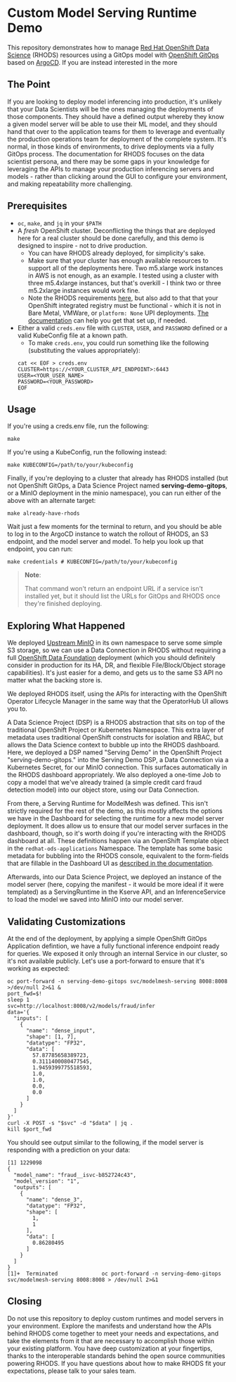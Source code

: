 Custom Model Serving Runtime Demo
=================================

This repository demonstrates how to manage [Red Hat OpenShift Data Science](https://www.redhat.com/en/resources/openshift-data-science-brief) (RHODS) resources using a GitOps model with [OpenShift GitOps](https://www.redhat.com/en/technologies/cloud-computing/openshift/gitops) based on [ArgoCD](https://argo-cd.readthedocs.io/en/stable/). If you are instead interested in the more

The Point
---------

If you are looking to deploy model inferencing into production, it's unlikely that your Data Scientists will be the ones managing the deployments of those components. They should have a defined output whereby they know a given model server will be able to use their ML model, and they should hand that over to the application teams for them to leverage and eventually the production operations team for deployment of the complete system. It's normal, in those kinds of environments, to drive deployments via a fully GitOps process. The documentation for RHODS focuses on the data scientist persona, and there may be some gaps in your knowledge for leveraging the APIs to manage your production inferencing servers and models - rather than clicking around the GUI to configure your environment, and making repeatability more challenging.

Prerequisites
-------------

- `oc`, `make`, and `jq` in your `$PATH`
- A _fresh_ OpenShift cluster. Deconflicting the things that are deployed here for a real cluster should be done carefully, and this demo is designed to inspire - not to drive production.
  - You can have RHODS already deployed, for simplicity's sake.
  - Make sure that your cluster has enough available resources to support all of the deployments here. Two m5.xlarge work instances in AWS is not enough, as an example. I tested using a cluster with three m5.4xlarge instances, but that's overkill - I think two or three m5.2xlarge instances would work fine.
  - Note the RHODS requirements [here](https://access.redhat.com/documentation/en-us/red_hat_openshift_data_science_self-managed/1.27/html/installing_openshift_data_science_self-managed_in_a_disconnected_environment/requirements-for-openshift-data-science-self-managed_install), but also add to that that your OpenShift integrated registry must be functional - which it is not in Bare Metal, VMWare, or `platform: None` UPI deployments. [The documentation](https://docs.openshift.com/container-platform/4.13/registry/configuring-registry-operator.html#image-registry-on-bare-metal-vsphere) can help you get that set up, if needed.
- Either a valid `creds.env` file with `CLUSTER`, `USER`, and `PASSWORD` defined or a valid KubeConfig file at a known path.
  - To make `creds.env`, you could run something like the following (substituting the values appropriately):
  ```shell
  cat << EOF > creds.env
  CLUSTER=https://<YOUR_CLUSTER_API_ENDPOINT>:6443
  USER=<YOUR_USER_NAME>
  PASSWORD=<YOUR_PASSWORD>
  EOF
  ```

Usage
-----

If you're using a creds.env file, run the following:

```shell
make
```

If you're using a KubeConfig, run the following instead:

```shell
make KUBECONFIG=/path/to/your/kubeconfig
```

Finally, if you're deploying to a cluster that already has RHODS installed (but not OpenShift GitOps, a Data Science Project named **serving-demo-gitops**, or a MinIO deployment in the minio namespace), you can run either of the above with an alternate target:

```shell
make already-have-rhods
```

Wait just a few moments for the terminal to return, and you should be able to log in to the ArgoCD instance to watch the rollout of RHODS, an S3 endpoint, and the model server and model. To help you look up that endpoint, you can run:

```shell
make credentials # KUBECONFIG=/path/to/your/kubeconfig
```

> **Note**:
>
> That command won't return an endpoint URL if a service isn't installed yet, but it should list the URLs for GitOps and RHODS once they're finished deploying.

Exploring What Happened
-----------------------

We deployed [Upstream MinIO](https://github.com/minio/minio) in its own namespace to serve some simple S3 storage, so we can use a Data Connection in RHODS without requiring a full [OpenShift Data Foundation](https://access.redhat.com/documentation/en-us/red_hat_openshift_data_foundation) deployment (which you should definitely consider in production for its HA, DR, and flexible File/Block/Object storage capabilities). It's just easier for a demo, and gets us to the same S3 API no matter what the backing store is.

We deployed RHODS itself, using the APIs for interacting with the OpenShift Operator Lifecycle Manager in the same way that the OperatorHub UI allows you to.

A Data Science Project (DSP) is a RHODS abstraction that sits on top of the traditional OpenShift Project or Kubernetes Namespace. This extra layer of metadata uses traditional OpenShift constructs for isolation and RBAC, but allows the Data Science context to bubble up into the RHODS dashboard. Here, we deployed a DSP named "Serving Demo" in the OpenShift Project "serving-demo-gitops." into the Serving Demo DSP, a Data Connection via a Kubernetes Secret, for our MinIO connection. This surfaces automatically in the RHODS dashboard appropriately. We also deployed a one-time Job to copy a model that we've already trained (a simple credit card fraud detection model) into our object store, using our Data Connection.

From there, a Serving Runtime for ModelMesh was defined. This isn't strictly required for the rest of the demo, as this mostly affects the options we have in the Dashboard for selecting the runtime for a new model server deployment. It does allow us to ensure that our model server surfaces in the dashboard, though, so it's worth doing if you're interacting with the RHODS dashboard at all. These definitions happen via an OpenShift Template object in the `redhat-ods-applications` Namespace. The template has some basic metadata for bubbling into the RHODS console, equivalent to the form-fields that are fillable in the Dashboard UI as [described in the documentation](https://access.redhat.com/documentation/en-us/red_hat_openshift_data_science/1/html/working_on_data_science_projects/model-serving-on-openshift-data-science_model-serving#adding-a-custom-model-serving-runtime_model-serving).

Afterwards, into our Data Science Project, we deployed an instance of the model server (here, copying the manifest - it would be more ideal if it were templated) as a ServingRuntime in the Kserve API, and an InferenceService to load the model we saved into MinIO into our model server.

Validating Customizations
-------------------------

At the end of the deployment, by applying a simple OpenShift GitOps Application defintion, we have a fully functional inference endpoint ready for queries. We exposed it only through an internal Service in our cluster, so it's not available publicly. Let's use a port-forward to ensure that it's working as expected:

```shell
oc port-forward -n serving-demo-gitops svc/modelmesh-serving 8008:8008 >/dev/null 2>&1 &
port_fwd=$!
sleep 1
svc=http://localhost:8008/v2/models/fraud/infer
data='{
  "inputs": [
    {
      "name": "dense_input",
      "shape": [1, 7],
      "datatype": "FP32",
      "data": [
        57.87785658389723,
        0.3111400080477545,
        1.9459399775518593,
        1.0,
        1.0,
        0.0,
        0.0
      ]
    }
  ]
}'
curl -X POST -s "$svc" -d "$data" | jq .
kill $port_fwd
```

You should see output similar to the following, if the model server is responding with a prediction on your data:

```
[1] 1229098
{
  "model_name": "fraud__isvc-b852724c43",
  "model_version": "1",
  "outputs": [
    {
      "name": "dense_3",
      "datatype": "FP32",
      "shape": [
        1,
        1
      ],
      "data": [
        0.86280495
      ]
    }
  ]
}
[1]+  Terminated              oc port-forward -n serving-demo-gitops svc/modelmesh-serving 8008:8008 > /dev/null 2>&1
```

Closing
-------

Do not use this repository to deploy custom runtimes and model servers in your environment. Explore the manifests and understand how the APIs behind RHODS come together to meet your needs and expectations, and take the elements from it that are necessary to accomplish those within your existing platform. You have deep customization at your fingertips, thanks to the interoperable standards behind the open source communities powering RHODS. If you have questions about how to make RHODS fit your expectations, please talk to your sales team.
